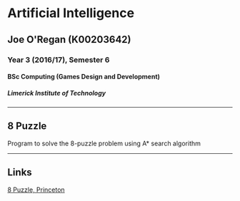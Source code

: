 # Artificial Intelligence
## Joe O'Regan (K00203642)
### Year 3 (2016/17), Semester 6
#### BSc Computing (Games Design and Development)
##### Limerick Institute of Technology

---

## 8 Puzzle

Program to solve the 8-puzzle problem using A* search algorithm

--- 

## Links

[8 Puzzle, Princeton](https://www.cs.princeton.edu/courses/archive/spr10/cos226/assignments/8puzzle.html)